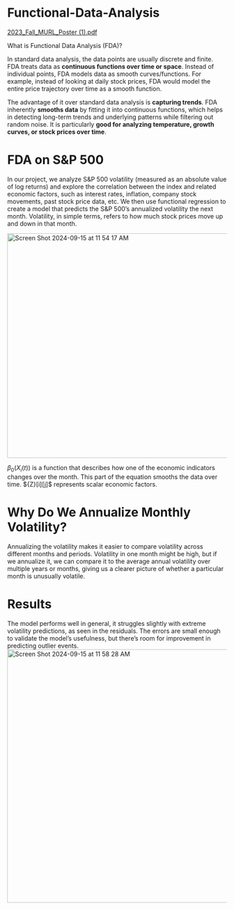 # Functional-Data-Analysis
[2023_Fall_MURL_Poster (1).pdf](https://github.com/user-attachments/files/17252078/2023_Fall_MURL_Poster.1.pdf)


What is Functional Data Analysis (FDA)?

In standard data analysis, the data points are usually discrete and finite. FDA treats data as **continuous functions over time or space**. Instead of individual points, FDA models data as smooth curves/functions. For example, instead of looking at daily stock prices, FDA would model the entire price trajectory over time as a smooth function.

The advantage of it over standard data analysis is **capturing trends**. FDA inherently **smooths data** by fitting it into continuous functions, which helps in detecting long-term trends and underlying patterns while filtering out random noise. It is particularly **good for analyzing temperature, growth curves, or stock prices over time**.


# FDA on S&P 500 
In our project, we analyze S&P 500 volatility (measured as an absolute value of log returns) and explore the correlation between the index and related economic factors, such as interest rates, inflation, company stock movements, past stock price data, etc. 
We then use functional regression to create a model that predicts the S&P 500’s annualized volatility the next month. Volatility, in simple terms, refers to how much stock prices move up and down in that month.

<img width="516" alt="Screen Shot 2024-09-15 at 11 54 17 AM" src="https://github.com/user-attachments/assets/011f6e53-6cef-4844-94c3-04f9899b0078">

$\beta_0(X_i(t))$ is a function that describes how one of the economic indicators changes over the month. This part of the equation smooths the data over time.
$\{Z}[i][j]$ represents scalar economic factors. 

# Why Do We Annualize Monthly Volatility?
Annualizing the volatility makes it easier to compare volatility across different months and periods. Volatility in one month might be high, but if we annualize it, we can compare it to the average annual volatility over multiple years or months, giving us a clearer picture of whether a particular month is unusually volatile.

# Results
The model performs well in general, it struggles slightly with extreme volatility predictions, as seen in the residuals. The errors are small enough to validate the model’s usefulness, but there’s room for improvement in predicting outlier events.
<img width="582" alt="Screen Shot 2024-09-15 at 11 58 28 AM" src="https://github.com/user-attachments/assets/a84fc57a-23b0-4d80-9679-c11edf4e9adf">
